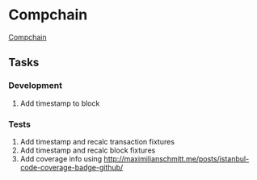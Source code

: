 # Compchain

[Compchain](https://github.com/robinsage-dev/compchain/blob/master/docs/compchain.png)

## Tasks
### Development
1. Add timestamp to block
### Tests
1. Add timestamp and recalc transaction fixtures
2. Add timestamp and recalc block fixtures
3. Add coverage info using http://maximilianschmitt.me/posts/istanbul-code-coverage-badge-github/